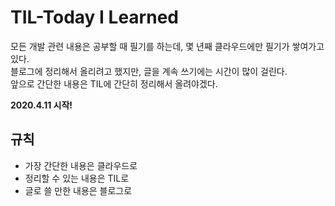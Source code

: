 # TIL-Today I Learned
모든 개발 관련 내용은 공부할 때 필기를 하는데, 몇 년째 클라우드에만 필기가 쌓여가고 있다.  
블로그에 정리해서 올리려고 했지만, 글을 계속 쓰기에는 시간이 많이 걸린다.  
앞으로 간단한 내용은 TIL에 간단히 정리해서 올려야겠다.  

**2020.4.11 시작!**

## 규칙
- 가장 간단한 내용은 클라우드로
- 정리할 수 있는 내용은 TIL로
- 글로 쓸 만한 내용은 블로그로


